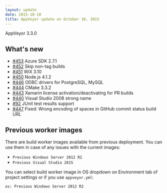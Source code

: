 ```yaml
---
layout: update
date: 2015-10-10
title: AppVeyor update on October 10, 2015
---
```


AppVeyor 3.3.0

## What's new

* [#453](https://github.com/appveyor/ci/issues/453) Azure SDK 2.7.1
* [#452](https://github.com/appveyor/ci/issues/452) Skip non-tag builds
* [#451](https://github.com/appveyor/ci/issues/451) WiX 3.10
* [#450](https://github.com/appveyor/ci/issues/450) Node.js 4.1.2
* [#446](https://github.com/appveyor/ci/issues/446) ODBC drivers for PostgreSQL, MySQL
* [#444](https://github.com/appveyor/ci/issues/444) CMake 3.3.2
* [#443](https://github.com/appveyor/ci/issues/443) Xamarin license activation/deactivating for PR builds
* [#440](https://github.com/appveyor/ci/issues/440) Visual Studio 2008 strong name
* [#92](https://github.com/appveyor/ci/issues/92) JUnit test results support
* [#447](https://github.com/appveyor/ci/issues/447) Fixed: Wrong encoding of spaces in GitHub commit status build URL

## Previous worker images

There are build worker images available from previous deployment. You can use them in case of any issues with the current images:

- `Previous Windows Server 2012 R2`
- `Previous Visual Studio 2015`

You can select build worker image in OS dropdown on Environment tab of project settings or if you use `appveyor.yml`:

    os: Previous Windows Server 2012 R2